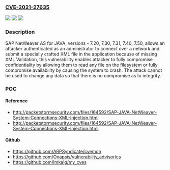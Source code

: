 ### [CVE-2021-27635](https://cve.mitre.org/cgi-bin/cvename.cgi?name=CVE-2021-27635)
![](https://img.shields.io/static/v1?label=Product&message=SAP%20NetWeaver%20AS%20for%20JAVA&color=blue)
![](https://img.shields.io/static/v1?label=Version&message=%3C7.20%20&color=brighgreen)
![](https://img.shields.io/static/v1?label=Vulnerability&message=Missing%20XML%20Validation%20(CWE%20-%20112)&color=brighgreen)

### Description

SAP NetWeaver AS for JAVA, versions - 7.20, 7.30, 7.31, 7.40, 7.50, allows an attacker authenticated as an administrator to connect over a network and submit a specially crafted XML file in the application because of missing XML Validation, this vulnerability enables attacker to fully compromise confidentiality by allowing them to read any file on the filesystem or fully compromise availability by causing the system to crash. The attack cannot be used to change any data so that there is no compromise as to integrity.

### POC

#### Reference
- http://packetstormsecurity.com/files/164592/SAP-JAVA-NetWeaver-System-Connections-XML-Injection.html
- http://packetstormsecurity.com/files/164592/SAP-JAVA-NetWeaver-System-Connections-XML-Injection.html

#### Github
- https://github.com/ARPSyndicate/cvemon
- https://github.com/Onapsis/vulnerability_advisories
- https://github.com/lmkalg/my_cves

